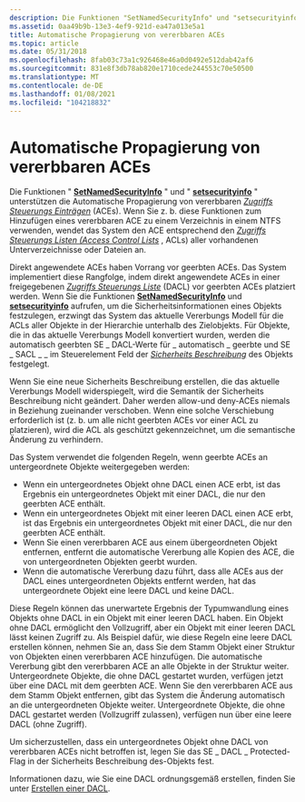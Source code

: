 ```yaml
---
description: Die Funktionen "SetNamedSecurityInfo" und "setsecurityinfo" unterstützen die Automatische Propagierung von vererbbaren Zugriffs Steuerungs Einträgen (ACEs).
ms.assetid: 0aa49b9b-13e3-4ef9-921d-ea47a013e5a1
title: Automatische Propagierung von vererbbaren ACEs
ms.topic: article
ms.date: 05/31/2018
ms.openlocfilehash: 8fab03c73a1c926468e46a0d0492e512dab42af6
ms.sourcegitcommit: 831e8f3db78ab820e1710cede244553c70e50500
ms.translationtype: MT
ms.contentlocale: de-DE
ms.lasthandoff: 01/08/2021
ms.locfileid: "104218832"
---
```

# <a name="automatic-propagation-of-inheritable-aces"></a>Automatische Propagierung von vererbbaren ACEs

Die Funktionen " [**SetNamedSecurityInfo**](/windows/desktop/api/Aclapi/nf-aclapi-setnamedsecurityinfoa) " und " [**setsecurityinfo**](/windows/desktop/api/Aclapi/nf-aclapi-setsecurityinfo) " unterstützen die Automatische Propagierung von vererbbaren [*Zugriffs Steuerungs Einträgen*](/windows/desktop/SecGloss/a-gly) (ACEs). Wenn Sie z. b. diese Funktionen zum Hinzufügen eines vererbbaren ACE zu einem Verzeichnis in einem NTFS verwenden, wendet das System den ACE entsprechend den [*Zugriffs Steuerungs Listen (Access Control Lists*](/windows/desktop/SecGloss/a-gly) , ACLs) aller vorhandenen Unterverzeichnisse oder Dateien an.

Direkt angewendete ACEs haben Vorrang vor geerbten ACEs. Das System implementiert diese Rangfolge, indem direkt angewendete ACEs in einer freigegebenen [*Zugriffs Steuerungs Liste*](/windows/desktop/SecGloss/d-gly) (DACL) vor geerbten ACEs platziert werden. Wenn Sie die Funktionen [**SetNamedSecurityInfo**](/windows/desktop/api/Aclapi/nf-aclapi-setnamedsecurityinfoa) und [**setsecurityinfo**](/windows/desktop/api/Aclapi/nf-aclapi-setsecurityinfo) aufrufen, um die Sicherheitsinformationen eines Objekts festzulegen, erzwingt das System das aktuelle Vererbungs Modell für die ACLs aller Objekte in der Hierarchie unterhalb des Zielobjekts. Für Objekte, die in das aktuelle Vererbungs Modell konvertiert wurden, werden die automatisch geerbten SE \_ DACL-Werte für \_ automatisch \_ geerbte und SE \_ SACL \_ \_ im Steuerelement Feld der [*Sicherheits Beschreibung*](/windows/desktop/SecGloss/s-gly) des Objekts festgelegt.

Wenn Sie eine neue Sicherheits Beschreibung erstellen, die das aktuelle Vererbungs Modell widerspiegelt, wird die Semantik der Sicherheits Beschreibung nicht geändert. Daher werden allow-und deny-ACEs niemals in Beziehung zueinander verschoben. Wenn eine solche Verschiebung erforderlich ist (z. b. um alle nicht geerbten ACEs vor einer ACL zu platzieren), wird die ACL als geschützt gekennzeichnet, um die semantische Änderung zu verhindern.

Das System verwendet die folgenden Regeln, wenn geerbte ACEs an untergeordnete Objekte weitergegeben werden:

-   Wenn ein untergeordnetes Objekt ohne DACL einen ACE erbt, ist das Ergebnis ein untergeordnetes Objekt mit einer DACL, die nur den geerbten ACE enthält.
-   Wenn ein untergeordnetes Objekt mit einer leeren DACL einen ACE erbt, ist das Ergebnis ein untergeordnetes Objekt mit einer DACL, die nur den geerbten ACE enthält.
-   Wenn Sie einen vererbbaren ACE aus einem übergeordneten Objekt entfernen, entfernt die automatische Vererbung alle Kopien des ACE, die von untergeordneten Objekten geerbt wurden.
-   Wenn die automatische Vererbung dazu führt, dass alle ACEs aus der DACL eines untergeordneten Objekts entfernt werden, hat das untergeordnete Objekt eine leere DACL und keine DACL.

Diese Regeln können das unerwartete Ergebnis der Typumwandlung eines Objekts ohne DACL in ein Objekt mit einer leeren DACL haben. Ein Objekt ohne DACL ermöglicht den Vollzugriff, aber ein Objekt mit einer leeren DACL lässt keinen Zugriff zu. Als Beispiel dafür, wie diese Regeln eine leere DACL erstellen können, nehmen Sie an, dass Sie dem Stamm Objekt einer Struktur von Objekten einen vererbbaren ACE hinzufügen. Die automatische Vererbung gibt den vererbbaren ACE an alle Objekte in der Struktur weiter. Untergeordnete Objekte, die ohne DACL gestartet wurden, verfügen jetzt über eine DACL mit dem geerbten ACE. Wenn Sie den vererbbaren ACE aus dem Stamm Objekt entfernen, gibt das System die Änderung automatisch an die untergeordneten Objekte weiter. Untergeordnete Objekte, die ohne DACL gestartet werden (Vollzugriff zulassen), verfügen nun über eine leere DACL (ohne Zugriff).

Um sicherzustellen, dass ein untergeordnetes Objekt ohne DACL von vererbbaren ACEs nicht betroffen ist, legen Sie das SE \_ DACL \_ Protected-Flag in der Sicherheits Beschreibung des-Objekts fest.

Informationen dazu, wie Sie eine DACL ordnungsgemäß erstellen, finden Sie unter [Erstellen einer DACL](/windows/desktop/SecBP/creating-a-dacl).

 

 
